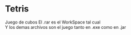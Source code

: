 # Tetris
Juego de cubos
El .rar es el WorkSpace tal cual
<br/>
Y los demas archivos son el juego tanto en .exe como en .jar
